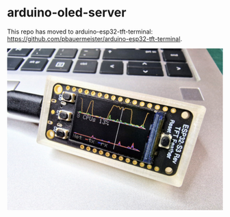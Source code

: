 # arduino-oled-server
This repo has moved to arduino-esp32-tft-terminal: https://github.com/pbauermeister/arduino-esp32-tft-terminal.

![arduino-esp32-tft-terminal](https://github.com/pbauermeister/arduino-esp32-tft-terminal/blob/main/media/20240525_133408-thumb.png?raw=true)
